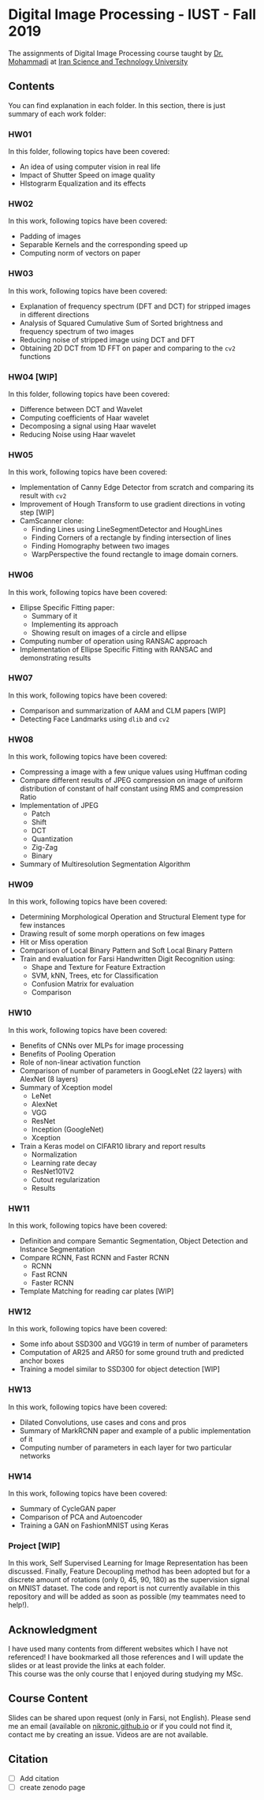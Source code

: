 # Digital Image Processing - IUST - Fall 2019
The assignments of Digital Image Processing course taught by [Dr. Mohammadi](http://webpages.iust.ac.ir/mrmohammadi/index.html) at [Iran Science and Technology University](http://iust.ac.ir)

## Contents
You can find explanation in each folder. In this section, there is just summary of each work folder:

### HW01
In this folder, following topics have been covered:
* An idea of using computer vision in real life
* Impact of Shutter Speed on image quality
* HIstograrm Equalization and its effects

### HW02
In this work, following topics have been covered:
* Padding of images
* Separable Kernels and the corresponding speed up
* Computing norm of vectors on paper

### HW03
In this work, following topics have been covered:
* Explanation of frequency spectrum (DFT and DCT) for stripped images in different directions
* Analysis of Squared Cumulative Sum of Sorted brightness and frequency spectrum of two images
* Reducing noise of stripped image using DCT and DFT
* Obtaining 2D DCT from 1D FFT on paper and comparing to the `cv2` functions

### HW04 [WIP]
In this folder, following topics have been covered:
* Difference between DCT and Wavelet
* Computing coefficients of Haar wavelet
* Decomposing a signal using Haar wavelet
* Reducing Noise using Haar wavelet

### HW05
In this work, following topics have been covered:
* Implementation of Canny Edge Detector from scratch and comparing its result with `cv2`
* Improvement of Hough Transform to use gradient directions in voting step [WIP]
* CamScanner clone:
	* Finding Lines using LineSegmentDetector and HoughLines
	* Finding Corners of a rectangle by finding intersection of lines
	* Finding Homography between two images
	* WarpPerspective the found rectangle to image domain corners.

### HW06
In this work, following topics have been covered:
* Ellipse Specific Fitting paper:
	* Summary of it
	* Implementing its approach
	* Showing result on images of a circle and ellipse
* Computing number of operation using RANSAC approach
* Implementation of Ellipse Specific Fitting with RANSAC and demonstrating results

### HW07
In this work, following topics have been covered:
* Comparison and summarization of AAM and CLM papers [WIP]
* Detecting Face Landmarks using `dlib` and `cv2`

### HW08
In this work, following topics have been covered:
* Compressing a image with a few unique values using Huffman coding
* Compare different results of JPEG compression on image of uniform distribution of constant of half constant using RMS and compression Ratio
* Implementation of JPEG
	* Patch
	* Shift
	* DCT
	* Quantization
	* Zig-Zag
	* Binary
* Summary of Multiresolution Segmentation Algorithm

### HW09
In this work, following topics have been covered:
* Determining Morphological Operation and Structural Element type for few instances
* Drawing result of some morph operations on few images
* Hit or Miss operation
* Comparison of Local Binary Pattern and Soft Local Binary Pattern
* Train and evaluation for Farsi Handwritten Digit Recognition using:
	* Shape and Texture for Feature Extraction
	* SVM, kNN, Trees, etc for Classification
	* Confusion Matrix for evaluation
	* Comparison

### HW10
In this work, following topics have been covered:
* Benefits of CNNs over MLPs for image processing
* Benefits of Pooling Operation
* Role of non-linear activation function
* Comparison of number of parameters in GoogLeNet (22 layers) with AlexNet (8 layers)
* Summary of Xception model
	* LeNet
    * AlexNet
    * VGG
    * ResNet
    * Inception (GoogleNet)
    * Xception
* Train a Keras model on CIFAR10 library and report results
	* Normalization
	* Learning rate decay
	* ResNet101V2
	* Cutout regularization
	* Results

### HW11
In this work, following topics have been covered:
* Definition and compare Semantic Segmentation, Object Detection and Instance Segmentation
* Compare RCNN, Fast RCNN and Faster RCNN
	* RCNN
	* Fast RCNN
	* Faster RCNN
* Template Matching for reading car plates [WIP]


### HW12
In this work, following topics have been covered:
* Some info about SSD300 and VGG19 in term of number of parameters
* Computation of AR25 and AR50 for some ground truth and predicted anchor boxes
* Training a model similar to SSD300 for object detection [WIP]

### HW13
In this work, following topics have been covered:
* Dilated Convolutions, use cases and cons and pros
* Summary of MarkRCNN paper and example of a public implementation of it
* Computing number of parameters in each layer for two particular networks

### HW14
In this work, following topics have been covered:
* Summary of CycleGAN paper
* Comparison of PCA and Autoencoder
* Training a GAN on FashionMNIST using Keras

### Project [WIP]
In this work, Self Supervised Learning for Image Representation has been discussed. Finally, Feature Decoupling method has been adopted but for a discrete amount of rotations (only 0, 45, 90, 180) as the supervision signal on MNIST dataset.
The code and report is not currently available in this repository and will be added as soon as possible (my teammates need to help!).

## Acknowledgment
I have used many contents from different websites which I have not referenced! I have bookmarked all those references and I will update the slides or at least provide the links at each folder.<br>
This course was the only course that I enjoyed during studying my MSc.

## Course Content
Slides can be shared upon request (only in Farsi, not English). Please send me an email (available on [nikronic.github.io](nikronic.github.io) or if you could not find it, contact me by creating an issue.
Videos are are not available.

## Citation
- [ ] Add citation
- [ ] create zenodo page
